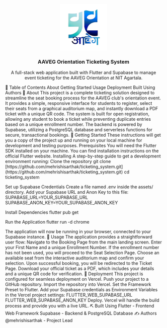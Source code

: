 <p align="center">
<a href="" rel="noopener">
<img width="150" height="150" src="assets/logo.png" alt="Project logo">
</a>
</p>
<h3 align="center">AAVEG Orientation Ticketing System</h3>
<div align="center">
</div>
<p align="center">
A full-stack web application built with Flutter and Supabase to manage event ticketing for the AAVEG Orientation at NIT Agartala.
<br>
</p>
📝 Table of Contents
About
Getting Started
Usage
Deployment
Built Using
Authors
🧐 About <a name="about"></a>
This project is a complete ticketing solution designed to streamline the seat booking process for the AAVEG club's orientation event. It provides a simple, responsive interface for students to register, select their seats from a graphical auditorium map, and instantly download a PDF ticket with a unique QR code.
The system is built for open registration, allowing any student to book a ticket while preventing duplicate entries based on a unique enrollment number. The backend is powered by Supabase, utilizing a PostgreSQL database and serverless functions for secure, transactional bookings.
🏁 Getting Started <a name="getting-started"></a>
These instructions will get you a copy of the project up and running on your local machine for development and testing purposes.
Prerequisites
You will need the Flutter SDK installed on your machine. You can find installation instructions on the official Flutter website.
Installing
A step-by-step guide to get a development environment running:
Clone the repository
git clone [https://github.com/mehrishisarthak/ticketing_system.git](https://github.com/mehrishisarthak/ticketing_system.git)
cd ticketing_system


Set up Supabase Credentials
Create a file named .env inside the assets/ directory.
Add your Supabase URL and Anon Key to this file:
SUPABASE_URL=YOUR_SUPABASE_URL
SUPABASE_ANON_KEY=YOUR_SUPABASE_ANON_KEY


Install Dependencies
flutter pub get


Run the Application
flutter run -d chrome

The application will now be running in your browser, connected to your Supabase instance.
🎈 Usage <a name="usage"></a>
The application provides a straightforward user flow:
Navigate to the Booking Page from the main landing screen.
Enter your First Name and a unique Enrollment Number.
If the enrollment number has not been used, you will proceed to the Seat Selection Page.
Choose an available seat from the interactive auditorium map and confirm your selection.
Upon successful booking, you will be redirected to the Ticket Page.
Download your official ticket as a PDF, which includes your details and a unique QR code for verification.
🚀 Deployment <a name="deployment"></a>
This project is configured for seamless deployment on Vercel.
Push your project to a GitHub repository.
Import the repository into Vercel.
Set the Framework Preset to Flutter.
Add your Supabase credentials as Environment Variables in the Vercel project settings:
FLUTTER_WEB_SUPABASE_URL
FLUTTER_WEB_SUPABASE_ANON_KEY
Deploy. Vercel will handle the build process and provide you with a live URL.
⛏️ Built Using <a name="built-using"></a>
Flutter - Frontend Web Framework
Supabase - Backend & PostgreSQL Database
✍️ Authors <a name="authors"></a>
@mehrishisarthak - Project Lead